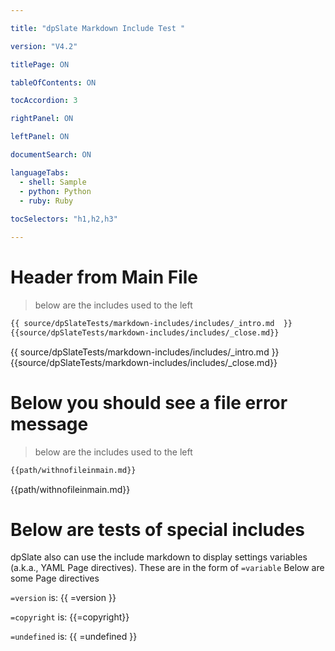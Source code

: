 ```yaml
---

title: "dpSlate Markdown Include Test "

version: "V4.2" 

titlePage: ON

tableOfContents: ON

tocAccordion: 3

rightPanel: ON

leftPanel: ON

documentSearch: ON

languageTabs:
  - shell: Sample
  - python: Python
  - ruby: Ruby
  
tocSelectors: "h1,h2,h3"

---
```


# Header from Main File

> below are the includes used to the left

```md 
{{ source/dpSlateTests/markdown-includes/includes/_intro.md  }}
{{source/dpSlateTests/markdown-includes/includes/_close.md}}
```

{{ source/dpSlateTests/markdown-includes/includes/_intro.md  }}
{{source/dpSlateTests/markdown-includes/includes/_close.md}}


# Below you should see a file error message

> below are the includes used to the left

```md
{{path/withnofileinmain.md}}
```

{{path/withnofileinmain.md}}

# Below are tests of special includes

dpSlate also can use the include markdown to display settings variables (a.k.a., YAML Page directives).  These are in the form of `=variable` Below are some Page directives

`=version` is:  {{ =version }}

`=copyright` is:  {{=copyright}}

`=undefined` is:  {{  =undefined }}